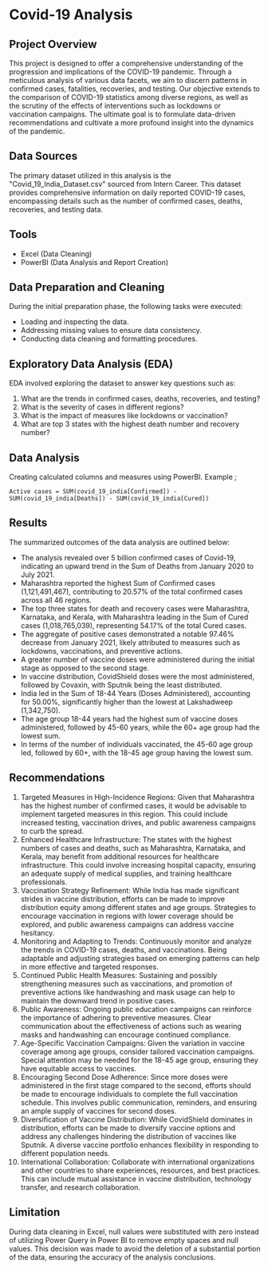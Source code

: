 # Covid-19 Analysis

## Project Overview
This project is designed to offer a comprehensive understanding of the progression and implications of the COVID-19 pandemic. Through a meticulous analysis of various data facets, we aim to discern patterns in confirmed cases, fatalities, recoveries, and testing. Our objective extends to the comparison of COVID-19 statistics among diverse regions, as well as the scrutiny of the effects of interventions such as lockdowns or vaccination campaigns. The ultimate goal is to formulate data-driven recommendations and cultivate a more profound insight into the dynamics of the pandemic.

## Data Sources
The primary dataset utilized in this analysis is the "Covid_19_India_Dataset.csv" sourced from Intern Career. This dataset provides comprehensive information on daily reported COVID-19 cases, encompassing details such as the number of confirmed cases, deaths, recoveries, and testing data.

## Tools
- Excel (Data Cleaning)
- PowerBI (Data Analysis and Report Creation)

## Data Preparation and Cleaning
During the initial preparation phase, the following tasks were executed:
- Loading and inspecting the data.
- Addressing missing values to ensure data consistency.
- Conducting data cleaning and formatting procedures.

## Exploratory Data Analysis (EDA)
EDA involved exploring the dataset to answer key questions such as:
1. What are the trends in confirmed cases, deaths, recoveries, and testing?
2. What is the severity of cases in different regions?
3. What is the impact of measures like lockdowns or vaccination?
4. What are top 3 states with the highest death number and recovery number?

## Data Analysis
Creating calculated columns and measures using PowerBI. Example ;

```Active cases = SUM(covid_19_india[Confirmed]) - SUM(covid_19_india[Deaths]) - SUM(covid_19_india[Cured])```

## Results
The summarized outcomes of the data analysis are outlined below: 
- The analysis revealed over 5 billion confirmed cases of Covid-19, indicating an upward trend in the Sum of Deaths from January 2020 to July 2021.
- Maharashtra reported the highest Sum of Confirmed cases (1,121,491,467), contributing to 20.57% of the total confirmed cases across all 46 regions.
- The top three states for death and recovery cases were Maharashtra, Karnataka, and Kerala, with Maharashtra leading in the Sum of Cured cases (1,018,765,039), representing 54.17% of the total Cured cases.
- The aggregate of positive cases demonstrated a notable 97.46% decrease from January 2021, likely attributed to measures such as lockdowns, vaccinations, and preventive actions.
- A greater number of vaccine doses were administered during the initial stage as opposed to the second stage.
- In vaccine distribution, CovidShield doses were the most administered, followed by Covaxin, with Sputnik being the least distributed.
- India led in the Sum of 18-44 Years (Doses Administered), accounting for 50.00%, significantly higher than the lowest at Lakshadweep (1,342,750).
- The age group 18-44 years had the highest sum of vaccine doses administered, followed by 45-60 years, while the 60+ age group had the lowest sum.
- In terms of the number of individuals vaccinated, the 45-60 age group led, followed by 60+, with the 18-45 age group having the lowest sum.

## Recommendations 
1.	Targeted Measures in High-Incidence Regions: Given that Maharashtra has the highest number of confirmed cases, it would be advisable to implement targeted measures in this region. This could include increased testing, vaccination drives, and public awareness campaigns to curb the spread.
2.	Enhanced Healthcare Infrastructure: The states with the highest numbers of cases and deaths, such as Maharashtra, Karnataka, and Kerala, may benefit from additional resources for healthcare infrastructure. This could involve increasing hospital capacity, ensuring an adequate supply of medical supplies, and training healthcare professionals.
3.	Vaccination Strategy Refinement: While India has made significant strides in vaccine distribution, efforts can be made to improve distribution equity among different states and age groups. Strategies to encourage vaccination in regions with lower coverage should be explored, and public awareness campaigns can address vaccine hesitancy.
4.	Monitoring and Adapting to Trends: Continuously monitor and analyze the trends in COVID-19 cases, deaths, and vaccinations. Being adaptable and adjusting strategies based on emerging patterns can help in more effective and targeted responses.
5.	Continued Public Health Measures: Sustaining and possibly strengthening measures such as vaccinations, and promotion of preventive actions like handwashing and mask usage can help to maintain the downward trend in positive cases.
6.	Public Awareness: Ongoing public education campaigns can reinforce the importance of adhering to preventive measures. Clear communication about the effectiveness of actions such as wearing masks and handwashing can encourage continued compliance.
7.	Age-Specific Vaccination Campaigns: Given the variation in vaccine coverage among age groups, consider tailored vaccination campaigns. Special attention may be needed for the 18-45 age group, ensuring they have equitable access to vaccines.
8.	Encouraging Second Dose Adherence: Since more doses were administered in the first stage compared to the second, efforts should be made to encourage individuals to complete the full vaccination schedule. This involves public communication, reminders, and ensuring an ample supply of vaccines for second doses.
9.	Diversification of Vaccine Distribution: While CovidShield dominates in distribution, efforts can be made to diversify vaccine options and address any challenges hindering the distribution of vaccines like Sputnik. A diverse vaccine portfolio enhances flexibility in responding to different population needs.
10.	International Collaboration: Collaborate with international organizations and other countries to share experiences, resources, and best practices. This can include mutual assistance in vaccine distribution, technology transfer, and research collaboration.

## Limitation
During data cleaning in Excel, null values were substituted with zero instead of utilizing Power Query in Power BI to remove empty spaces and null values. This decision was made to avoid the deletion of a substantial portion of the data, ensuring the accuracy of the analysis conclusions.
